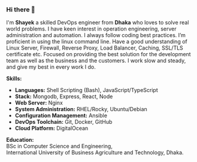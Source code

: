 ### Hi there 👋

I'm **Shayek** a skilled DevOps engineer from **Dhaka** who loves to solve real world problems.
I have keen interest in operation
engineering, server administration and
automation. I always follow coding best
practices. I’m proficient in using the
linux command line. Have a good
understanding of Linux Server,
Firewall, Reverse Proxy, Load Balancer,
Caching, SSL/TLS certificate etc.
Focused on providing the best solution
for the development team as well as the
business and the customers. I work
slow and steady, and give my best in
every work I do.  

**Skills:**  
- **Languages:**  Shell Scripting (Bash), JavaScript/TypeScript  
- **Stack:**  Mongodb, Express, React, Node  
- **Web Server:** Nginx  
- **System Administration:**  RHEL/Rocky, Ubuntu/Debian  
- **Configuration Management:** Ansible  
- **DevOps Toolchain:** Git, Docker, GitHub  
- **Cloud Platform:** DigitalOcean  

**Education:**  
BSc in Computer Science and Engineering,          
International University of Business Agriculture and Technology, Dhaka.
